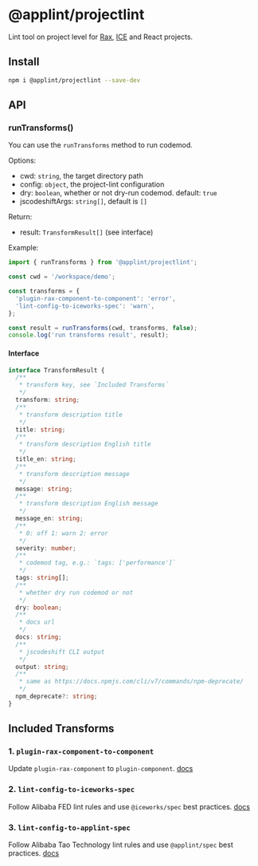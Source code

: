 # @applint/projectlint

Lint tool on project level for [Rax](https://rax.js.org/), [ICE](https://ice.work/) and React projects.

## Install

```bash
npm i @applint/projectlint --save-dev
```

## API

### runTransforms()

You can use the `runTransforms` method to run codemod.

Options:

- cwd: `string`, the target directory path
- config: `object`, the project-lint configuration
- dry: `boolean`, whether or not dry-run codemod. default: `true`
- jscodeshiftArgs: `string[]`, default is `[]`

Return:

- result: `TransformResult[]` (see interface)

Example:

```js
import { runTransforms } from '@applint/projectlint';

const cwd = '/workspace/demo';

const transforms = {
  'plugin-rax-component-to-component': 'error',
  'lint-config-to-iceworks-spec': 'warn',
};

const result = runTransforms(cwd, transforms, false);
console.log('run transforms result', result);
```

#### Interface

```typescript
interface TransformResult {
  /**
   * transform key, see `Included Transforms`
   */
  transform: string;
  /**
   * transform description title
   */
  title: string;
  /**
   * transform description English title
   */
  title_en: string;
  /**
   * transform description message
   */
  message: string;
  /**
   * transform description English message
   */
  message_en: string;
  /**
   * 0: off 1: warn 2: error
   */
  severity: number;
  /**
   * codemod tag, e.g.: `tags: ['performance']`
   */
  tags: string[];
  /**
   * whether dry run codemod or not
   */
  dry: boolean;
  /**
   * docs url
   */
  docs: string;
  /**
   * jscodeshift CLI output
   */
  output: string;
  /**
   * same as https://docs.npmjs.com/cli/v7/commands/npm-deprecate/ 
   */
  npm_deprecate?: string;
}
```

## Included Transforms

### 1. `plugin-rax-component-to-component`

Update `plugin-rax-component` to `plugin-component`. [docs](./transforms/docs/plugin-rax-component-to-component.md)

### 2. `lint-config-to-iceworks-spec`

Follow Alibaba FED lint rules and use `@iceworks/spec` best practices. [docs](./transforms/docs/lint-config-to-iceworks-spec.md)

### 3. `lint-config-to-applint-spec`

Follow Alibaba Tao Technology lint rules and use `@applint/spec` best practices. [docs](./transforms/docs/lint-config-to-applint-spec.md)
